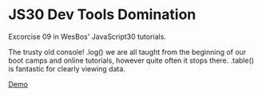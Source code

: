 # JS30 Dev Tools Domination
Excorcise 09 in WesBos' JavaScript30 tutorials. 

The trusty old console! .log() we are all taught from the beginning of our boot camps and online tutorials, however quite often it stops there. .table() is fantastic for clearly viewing data. 

<a href="https://nikrowedevjs30-dev-tools-domination.netlify.app/">Demo</a>